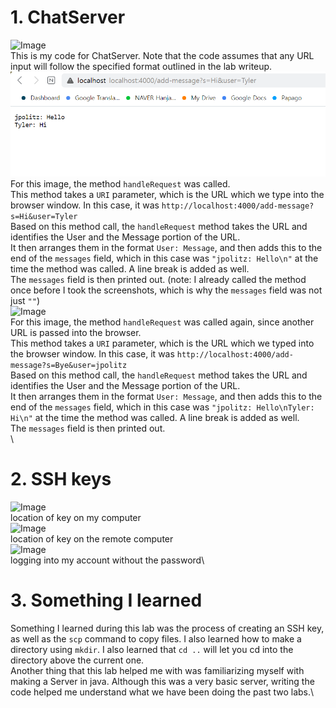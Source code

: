 # 1. ChatServer
![Image](lab3ss6) \
This is my code for ChatServer. Note that the code assumes that any URL input will follow the specified format outlined in the lab writeup.\
![Image](lab3ss1) \
For this image, the method `handleRequest` was called.\
This method takes a `URI` parameter, which is the URL which we type into the browser window. In this case, it was `http://localhost:4000/add-message?s=Hi&user=Tyler`\
Based on this method call, the `handleRequest` method takes the URL and identifies the User and the Message portion of the URL.\
It then arranges them in the format `User: Message`, and then adds this to the end of the `messages` field, which in this case was `"jpolitz: Hello\n"` at the time the method was called. A line break is added as well.\
The `messages` field is then printed out. (note: I already called the method once before I took the screenshots, which is why the `messages` field was not just `""`)\
![Image](lab3ss2) \
For this image, the method `handleRequest` was called again, since another URL is passed into the browser.\
This method takes a `URI` parameter, which is the URL which we typed into the browser window. In this case, it was `http://localhost:4000/add-message?s=Bye&user=jpolitz`\
Based on this method call, the `handleRequest` method takes the URL and identifies the User and the Message portion of the URL.\
It then arranges them in the format `User: Message`, and then adds this to the end of the `messages` field, which in this case was `"jpolitz: Hello\nTyler: Hi\n"` at the time the method was called. A line break is added as well.\
The `messages` field is then printed out.\
\
# 2. SSH keys
![Image](lab3ss3)\
location of key on my computer\
![Image](lab3ss5)\
location of key on the remote computer\
![Image](lab3ss4)\
logging into my account without the password\
# 3. Something I learned
Something I learned during this lab was the process of creating an SSH key, as well as the `scp` command to copy files. I also learned how to make a directory using `mkdir`. I also learned that `cd ..` will let you cd into the directory above the current one.\
Another thing that this lab helped me with was familiarizing myself with making a Server in java. Although this was a very basic server, writing the code helped me understand what we have been doing the past two labs.\

